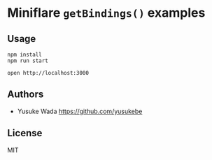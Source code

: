 # Miniflare `getBindings()` examples

## Usage

```plain
npm install
npm run start
```

```plain
open http://localhost:3000
```

## Authors

* Yusuke Wada <https://github.com/yusukebe>

## License

MIT
